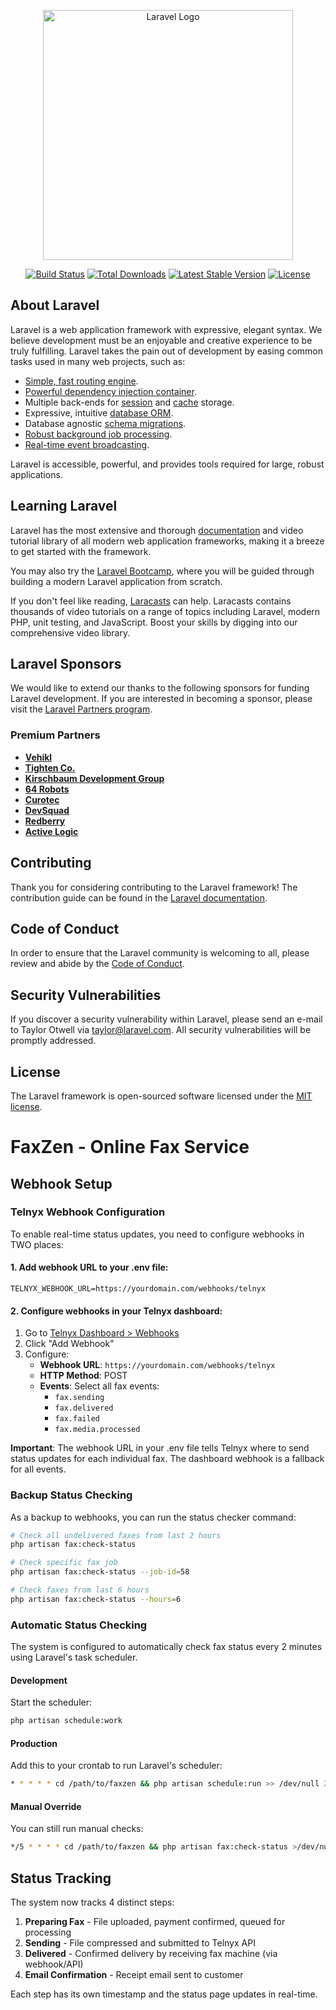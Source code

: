 <p align="center"><a href="https://laravel.com" target="_blank"><img src="https://raw.githubusercontent.com/laravel/art/master/logo-lockup/5%20SVG/2%20CMYK/1%20Full%20Color/laravel-logolockup-cmyk-red.svg" width="400" alt="Laravel Logo"></a></p>

<p align="center">
<a href="https://github.com/laravel/framework/actions"><img src="https://github.com/laravel/framework/workflows/tests/badge.svg" alt="Build Status"></a>
<a href="https://packagist.org/packages/laravel/framework"><img src="https://img.shields.io/packagist/dt/laravel/framework" alt="Total Downloads"></a>
<a href="https://packagist.org/packages/laravel/framework"><img src="https://img.shields.io/packagist/v/laravel/framework" alt="Latest Stable Version"></a>
<a href="https://packagist.org/packages/laravel/framework"><img src="https://img.shields.io/packagist/l/laravel/framework" alt="License"></a>
</p>

## About Laravel

Laravel is a web application framework with expressive, elegant syntax. We believe development must be an enjoyable and creative experience to be truly fulfilling. Laravel takes the pain out of development by easing common tasks used in many web projects, such as:

- [Simple, fast routing engine](https://laravel.com/docs/routing).
- [Powerful dependency injection container](https://laravel.com/docs/container).
- Multiple back-ends for [session](https://laravel.com/docs/session) and [cache](https://laravel.com/docs/cache) storage.
- Expressive, intuitive [database ORM](https://laravel.com/docs/eloquent).
- Database agnostic [schema migrations](https://laravel.com/docs/migrations).
- [Robust background job processing](https://laravel.com/docs/queues).
- [Real-time event broadcasting](https://laravel.com/docs/broadcasting).

Laravel is accessible, powerful, and provides tools required for large, robust applications.

## Learning Laravel

Laravel has the most extensive and thorough [documentation](https://laravel.com/docs) and video tutorial library of all modern web application frameworks, making it a breeze to get started with the framework.

You may also try the [Laravel Bootcamp](https://bootcamp.laravel.com), where you will be guided through building a modern Laravel application from scratch.

If you don't feel like reading, [Laracasts](https://laracasts.com) can help. Laracasts contains thousands of video tutorials on a range of topics including Laravel, modern PHP, unit testing, and JavaScript. Boost your skills by digging into our comprehensive video library.

## Laravel Sponsors

We would like to extend our thanks to the following sponsors for funding Laravel development. If you are interested in becoming a sponsor, please visit the [Laravel Partners program](https://partners.laravel.com).

### Premium Partners

- **[Vehikl](https://vehikl.com)**
- **[Tighten Co.](https://tighten.co)**
- **[Kirschbaum Development Group](https://kirschbaumdevelopment.com)**
- **[64 Robots](https://64robots.com)**
- **[Curotec](https://www.curotec.com/services/technologies/laravel)**
- **[DevSquad](https://devsquad.com/hire-laravel-developers)**
- **[Redberry](https://redberry.international/laravel-development)**
- **[Active Logic](https://activelogic.com)**

## Contributing

Thank you for considering contributing to the Laravel framework! The contribution guide can be found in the [Laravel documentation](https://laravel.com/docs/contributions).

## Code of Conduct

In order to ensure that the Laravel community is welcoming to all, please review and abide by the [Code of Conduct](https://laravel.com/docs/contributions#code-of-conduct).

## Security Vulnerabilities

If you discover a security vulnerability within Laravel, please send an e-mail to Taylor Otwell via [taylor@laravel.com](mailto:taylor@laravel.com). All security vulnerabilities will be promptly addressed.

## License

The Laravel framework is open-sourced software licensed under the [MIT license](https://opensource.org/licenses/MIT).

# FaxZen - Online Fax Service

## Webhook Setup

### Telnyx Webhook Configuration

To enable real-time status updates, you need to configure webhooks in TWO places:

#### 1. Add webhook URL to your .env file:
```env
TELNYX_WEBHOOK_URL=https://yourdomain.com/webhooks/telnyx
```

#### 2. Configure webhooks in your Telnyx dashboard:
1. Go to [Telnyx Dashboard > Webhooks](https://portal.telnyx.com/#/app/webhooks)
2. Click "Add Webhook"
3. Configure:
   - **Webhook URL**: `https://yourdomain.com/webhooks/telnyx`
   - **HTTP Method**: POST
   - **Events**: Select all fax events:
     - `fax.sending`
     - `fax.delivered` 
     - `fax.failed`
     - `fax.media.processed`

**Important**: The webhook URL in your .env file tells Telnyx where to send status updates for each individual fax. The dashboard webhook is a fallback for all events.

### Backup Status Checking

As a backup to webhooks, you can run the status checker command:

```bash
# Check all undelivered faxes from last 2 hours
php artisan fax:check-status

# Check specific fax job
php artisan fax:check-status --job-id=58

# Check faxes from last 6 hours
php artisan fax:check-status --hours=6
```

### Automatic Status Checking

The system is configured to automatically check fax status every 2 minutes using Laravel's task scheduler.

#### Development
Start the scheduler:
```bash
php artisan schedule:work
```

#### Production
Add this to your crontab to run Laravel's scheduler:
```bash
* * * * * cd /path/to/faxzen && php artisan schedule:run >> /dev/null 2>&1
```

#### Manual Override
You can still run manual checks:
```bash
*/5 * * * * cd /path/to/faxzen && php artisan fax:check-status >/dev/null 2>&1
```

## Status Tracking

The system now tracks 4 distinct steps:

1. **Preparing Fax** - File uploaded, payment confirmed, queued for processing
2. **Sending** - File compressed and submitted to Telnyx API
3. **Delivered** - Confirmed delivery by receiving fax machine (via webhook/API)
4. **Email Confirmation** - Receipt email sent to customer

Each step has its own timestamp and the status page updates in real-time.
